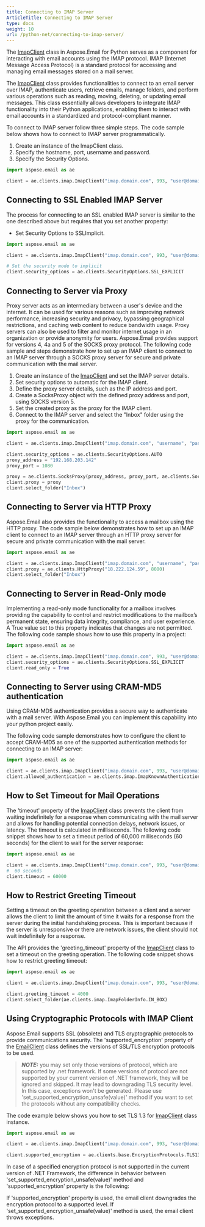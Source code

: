```yaml
---
title: Connecting to IMAP Server
ArticleTitle: Connecting to IMAP Server
type: docs
weight: 10
url: /python-net/connecting-to-imap-server/
---
```


The [ImapClient](https://reference.aspose.com/email/python-net/aspose.email.clients.imap/imapclient/#imapclient-class) class in Aspose.Email for Python serves as a component for interacting with email accounts using the IMAP protocol. IMAP (Internet Message Access Protocol) is a standard protocol for accessing and managing email messages stored on a mail server.

The [ImapClient](https://reference.aspose.com/email/python-net/aspose.email.clients.imap/imapclient/#imapclient-class) class provides functionalities to connect to an email server over IMAP, authenticate users, retrieve emails, manage folders, and perform various operations such as reading, moving, deleting, or updating email messages. This class essentially allows developers to integrate IMAP functionality into their Python applications, enabling them to interact with email accounts in a standardized and protocol-compliant manner.

To connect to IMAP server follow three simple steps. The code sample below shows how to connect to IMAP server programmatically.

1. Create an instance of the ImapClient class.
2. Specify the hostname, port, username and password.
3. Specify the Security Options.

```py
import aspose.email as ae

client = ae.clients.imap.ImapClient("imap.domain.com", 993, "user@domain.com", "pwd")
```
## **Connecting to SSL Enabled IMAP Server**

The process for connecting to an SSL enabled IMAP server is similar to the one described above but requires that you set another property:

- Set Security Options to SSLImplicit.

```py
import aspose.email as ae

client = ae.clients.imap.ImapClient("imap.domain.com", 993, "user@domain.com", "pwd")

# Set the security mode to implicit
client.security_options = ae.clients.SecurityOptions.SSL_EXPLICIT
```
## **Connecting to Server via Proxy**

Proxy server acts as an intermediary between a user's device and the internet. It can be used for various reasons such as improving network performance, increasing security and privacy, bypassing geographical restrictions, and caching web content to reduce bandwidth usage. Proxy servers can also be used to filter and monitor internet usage in an organization or provide anonymity for users. Aspose.Email provides support for versions 4, 4a and 5 of the SOCKS proxy protocol. The following code sample and steps demonstrate how to set up an IMAP client to connect to an IMAP server through a SOCKS proxy server for secure and private communication with the mail server.

1. Create an instance of the [ImapClient](https://reference.aspose.com/email/python-net/aspose.email.clients.imap/imapclient/#imapclient-class) and set the IMAP server details.
2. Set security options to automatic for the IMAP client.
3. Define the proxy server details, such as the IP address and port.
4. Create a SocksProxy object with the defined proxy address and port, using SOCKS version 5.
5. Set the created proxy as the proxy for the IMAP client.
6. Connect to the IMAP server and select the "Inbox" folder using the proxy for the communication.

```py
import aspose.email as ae

client = ae.clients.imap.ImapClient("imap.domain.com", "username", "password")

client.security_options = ae.clients.SecurityOptions.AUTO
proxy_address = "192.168.203.142"
proxy_port = 1080

proxy = ae.clients.SocksProxy(proxy_address, proxy_port, ae.clients.SocksVersion.SOCKS_V5)
client.proxy = proxy
client.select_folder("Inbox")
```
## **Connecting to Server via HTTP Proxy**

Aspose.Email also provides the functionality to access a mailbox using the HTTP proxy. The code sample below demonstrates how to set up an IMAP client to connect to an IMAP server through an HTTP proxy server for secure and private communication with the mail server.

```py
import aspose.email as ae

client = ae.clients.imap.ImapClient("imap.domain.com", "username", "password")
client.proxy = ae.clients.HttpProxy("18.222.124.59", 8080)
client.select_folder("Inbox")
```
## **Connecting to Server in Read-Only mode**

Implementing a read-only mode functionality for a mailbox involves providing the capability to control and restrict modifications to the mailbox’s permanent state, ensuring data integrity, compliance, and user experience. A True value set to this property indicates that changes are not permitted. The following code sample shows how to use this property in a project:

```py
import aspose.email as ae

client = ae.clients.imap.ImapClient("imap.domain.com", 993, "user@domain.com", "pwd")
client.security_options = ae.clients.SecurityOptions.SSL_EXPLICIT
client.read_only = True
```
## **Connecting to Server using CRAM-MD5 authentication**

Using CRAM-MD5 authentication provides a secure way to authenticate with a mail server. With Aspose.Email you can implement this capability into your python project easily.

The following code sample demonstrates how to configure the client to accept CRAM-MD5 as one of the supported authentication methods for connecting to an IMAP server:

```py
import aspose.email as ae

client = ae.clients.imap.ImapClient("imap.domain.com", 993, "user@domain.com", "pwd")
client.allowed_authentication = ae.clients.imap.ImapKnownAuthenticationType.CRAM_MD5
```
## **How to Set Timeout for Mail Operations**

The 'timeout' property of the [ImapClient](https://reference.aspose.com/email/python-net/aspose.email.clients.imap/imapclient/#imapclient-class) class prevents the client from waiting indefinitely for a response when communicating with the mail server and allows for handling potential connection delays, network issues, or latency. The timeout is calculated in milliseconds. The following code snippet shows how to set a timeout period of 60,000 milliseconds (60 seconds) for the client to wait for the server response:

```py
import aspose.email as ae

client = ae.clients.imap.ImapClient("imap.domain.com", 993, "user@domain.com", "pwd", ae.clients.SecurityOptions.SSL_IMPLICIT)
#  60 seconds
client.timeout = 60000
```
## **How to Restrict Greeting Timeout**

Setting a timeout on the greeting operation between a client and a server allows the client to limit the amount of time it waits for a response from the server during the initial handshaking process. This is important because if the server is unresponsive or there are network issues, the client should not wait indefinitely for a response.

The API provides the 'greeting_timeout' property of the [ImapClient](https://reference.aspose.com/email/python-net/aspose.email.clients.imap/imapclient/#imapclient-class) class to set a timeout on the greeting operation. The following code snippet shows how to restrict greeting timeout:  

```py
import aspose.email as ae

client = ae.clients.imap.ImapClient("imap.domain.com", 993, "user@domain.com", "pwd")

client.greeting_timeout = 4000
client.select_folder(ae.clients.imap.ImapFolderInfo.IN_BOX)
```
## **Using Cryptographic Protocols with IMAP Client**

Aspose.Email supports SSL (obsolete) and TLS cryptographic protocols to provide communications security. The 'supported_encryption' property of the [EmailClient](https://reference.aspose.com/email/python-net/aspose.email.clients/emailclient/#emailclient-class) class defines the versions of SSL/TLS encryption protocols to be used.

> **_NOTE:_** you may set only those versions of protocol, which are supported by .net framework. If some versions of protocol are not supported by your current version of .NET framework, they will be ignored and skipped. It may lead to downgrading TLS security level. In this case, exceptions won't be generated. Please use 'set_supported_encryption_unsafe(value)' method if you want to set the protocols without any compatibility checks.

The code example below shows you how to set TLS 1.3 for [ImapClient](https://reference.aspose.com/email/python-net/aspose.email.clients.imap/imapclient/#imapclient-class) class instance.

```py
import aspose.email as ae

client = ae.clients.imap.ImapClient("imap.domain.com", 993, "user@domain.com", "pwd", ae.clients.SecurityOptions.SSL_IMPLICIT)

client.supported_encryption = ae.clients.base.EncryptionProtocols.TLS13
```
In case of a specified encryption protocol is not supported in the current version of .NET Framework, the difference in behavior between 'set_supported_encryption_unsafe(value)' method and 'supported_encryption' property is the following:

If 'supported_encryption' property is used, the email client downgrades the encryption protocol to a supported level.
If 'set_supported_encryption_unsafe(value)' method is used, the email client throws exceptions.

